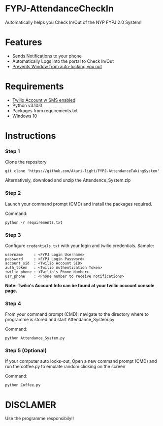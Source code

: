 # FYPJ-AttendanceCheckIn
Automatically helps you Check In/Out of the NYP FYPJ 2.0 System!

# Features
- Sends Notifications to your phone
- Automatically Logs into the portal to Check In/Out
- [Prevents Window from auto-locking you out](https://towardsdatascience.com/how-to-keep-windows-from-sleeping-570d2042b338)

# Requirements
- [Twilio Account w SMS enabled](https://www.twilio.com/login)
- Python v3.10.0
- Packages from requirements.txt
- Windows 10

# Instructions
### Step 1
Clone the repository
```
git clone 'https://github.com/Akari-light/FYPJ-AttendanceTakingSystem'
```
Alternatively, download and unzip the Attendence_System.zip
### Step 2
Launch your command prompt (CMD) and install the packages required.

Command:
```
python -r requirements.txt
```
### Step 3
Configure `credentials.txt` with your login and twilio credentials.
Sample:
```
username     : <FYPJ Login Username>
password     : <FYPJ Login Password>
account_sid  : <Twilio Account SID>
auth_token   : <Twilio Authentication Token>
twilio_phone : <Twilio's Phone Number>
usr_phone    : <Phone number to receive notifications>
```

**Note: Twilio's Account Info can be found at your twilio account console page.**
### Step 4
From your command prompt (CMD), navigate to the directory where to programme is stored and start Attendance_System.py

Command:
```
python Attendance_System.py
```
### Step 5 (Optional)
If your computer auto locks-out, Open a new command prompt (CMD) and run the coffee.py to emulate random clicking on the screen

Command:
```
python Coffee.py
```
# DISCLAMER 
Use the programme responsibily!!